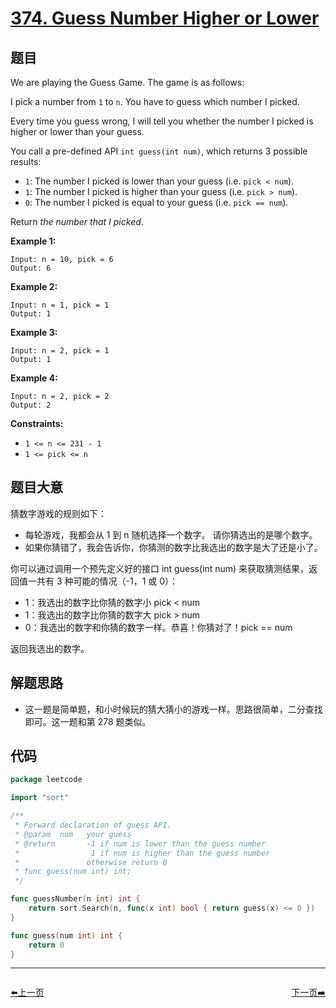 # [374. Guess Number Higher or Lower](https://leetcode.com/problems/guess-number-higher-or-lower/)

## 题目

We are playing the Guess Game. The game is as follows:

I pick a number from `1` to `n`. You have to guess which number I picked.

Every time you guess wrong, I will tell you whether the number I picked is higher or lower than your guess.

You call a pre-defined API `int guess(int num)`, which returns 3 possible results:

- `1`: The number I picked is lower than your guess (i.e. `pick < num`).
- `1`: The number I picked is higher than your guess (i.e. `pick > num`).
- `0`: The number I picked is equal to your guess (i.e. `pick == num`).

Return *the number that I picked*.

**Example 1:**

```
Input: n = 10, pick = 6
Output: 6
```

**Example 2:**

```
Input: n = 1, pick = 1
Output: 1
```

**Example 3:**

```
Input: n = 2, pick = 1
Output: 1
```

**Example 4:**

```
Input: n = 2, pick = 2
Output: 2
```

**Constraints:**

- `1 <= n <= 231 - 1`
- `1 <= pick <= n`

## 题目大意

猜数字游戏的规则如下：

- 每轮游戏，我都会从 1 到 n 随机选择一个数字。 请你猜选出的是哪个数字。
- 如果你猜错了，我会告诉你，你猜测的数字比我选出的数字是大了还是小了。

你可以通过调用一个预先定义好的接口 int guess(int num) 来获取猜测结果，返回值一共有 3 种可能的情况（-1，1 或 0）：

- 1：我选出的数字比你猜的数字小 pick < num
- 1：我选出的数字比你猜的数字大 pick > num
- 0：我选出的数字和你猜的数字一样。恭喜！你猜对了！pick == num

返回我选出的数字。

## 解题思路

- 这一题是简单题，和小时候玩的猜大猜小的游戏一样。思路很简单，二分查找即可。这一题和第 278 题类似。

## 代码

```go
package leetcode

import "sort"

/**
 * Forward declaration of guess API.
 * @param  num   your guess
 * @return 	     -1 if num is lower than the guess number
 *			      1 if num is higher than the guess number
 *               otherwise return 0
 * func guess(num int) int;
 */

func guessNumber(n int) int {
	return sort.Search(n, func(x int) bool { return guess(x) <= 0 })
}

func guess(num int) int {
	return 0
}
```


----------------------------------------------
<div style="display: flex;justify-content: space-between;align-items: center;">
<p><a href="https://books.halfrost.com/leetcode/ChapterFour/0300~0399/0373.Find-K-Pairs-with-Smallest-Sums/">⬅️上一页</a></p>
<p><a href="https://books.halfrost.com/leetcode/ChapterFour/0300~0399/0376.Wiggle-Subsequence/">下一页➡️</a></p>
</div>
